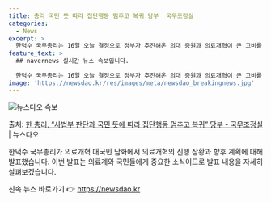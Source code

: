 ```yaml
---
title: 총리 국민 뜻 따라 집단행동 멈추고 복귀 당부  국무조정실
categories:
  - News
excerpt: >
  한덕수 국무총리는 16일 오늘 결정으로 정부가 추진해온 의대 증원과 의료개혁이 큰 고비를 넘어설 수 있게 되…
feature_text: >
  ## navernews 실시간 뉴스 속보입니다.

  한덕수 국무총리는 16일 오늘 결정으로 정부가 추진해온 의대 증원과 의료개혁이 큰 고비를 넘어설 수 있게 되…
image: 'https://newsdao.kr/res/images/meta/newsdao_breakingnews.jpg'
---
```


![뉴스다오 속보](https://newsdao.kr/res/images/meta/newsdao_breakingnews.jpg)

<p>출처: <a href="https://newsdao.kr/3834" rel="dofollow">한 총리, “사법부 판단과 국민 뜻에 따라 집단행동 멈추고 복귀” 당부 - 국무조정실</a> | 뉴스다오</p>

한덕수 국무총리가 의료개혁 대국민 담화에서 의료개혁의 진행 상황과 향후 계획에 대해 발표했습니다. 이번 발표는 의료계와 국민들에게 중요한 소식이므로 발표 내용을 자세히 살펴보겠습니다. 

신속 뉴스 바로가기 👉 <a href="https://newsdao.kr" rel="dofollow">https://newsdao.kr</a>


